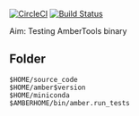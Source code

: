 
[![CircleCI](https://circleci.com/gh/hainm/ambertools-binary-test/tree/master.svg?style=svg)](https://circleci.com/gh/hainm/ambertools-binary-test/tree/master) [![Build Status](https://travis-ci.org/hainm/ambertools-binary-test.svg?branch=master)](https://travis-ci.org/hainm/ambertools-binary-test)

Aim: Testing AmberTools binary

Folder
------
```
$HOME/source_code
$HOME/amber$version
$HOME/miniconda
$AMBERHOME/bin/amber.run_tests
```
